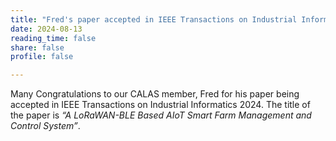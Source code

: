 ```yaml
---
title: "Fred's paper accepted in IEEE Transactions on Industrial Informatics 2024"
date: 2024-08-13
reading_time: false
share: false
profile: false

---
```


<!--more-->

Many Congratulations to our CALAS member, Fred for his paper being accepted in IEEE Transactions on Industrial Informatics 2024. The title of the paper is *“A LoRaWAN-BLE Based AIoT Smart Farm Management and Control System”*.